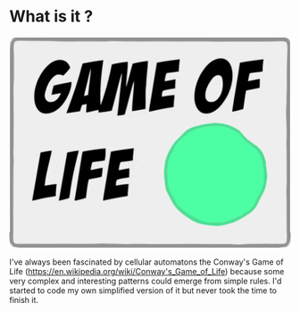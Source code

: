# What is it ?
![Screenshot](screenshot.png)

I've always been fascinated by cellular automatons the Conway's Game of Life (https://en.wikipedia.org/wiki/Conway's_Game_of_Life) because some very complex and interesting patterns could emerge from simple rules. 
I'd started to code my own simplified version of it but never took the time to finish it.
